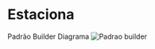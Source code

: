# Estaciona
Padrão Builder Diagrama
![Padrao builder](https://github.com/andreangelopp/Estaciona/blob/master/Diagramas/M%C3%A9todoBuilder.png)
